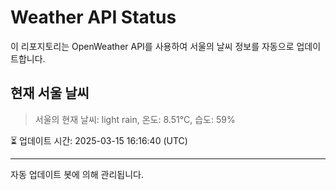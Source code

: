 
# Weather API Status

이 리포지토리는 OpenWeather API를 사용하여 서울의 날씨 정보를 자동으로 업데이트합니다.

## 현재 서울 날씨
> 서울의 현재 날씨: light rain, 온도: 8.51°C, 습도: 59%

⏳ 업데이트 시간: 2025-03-15 16:16:40 (UTC)

---
자동 업데이트 봇에 의해 관리됩니다.
